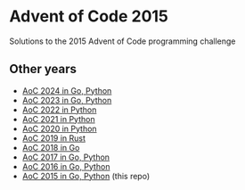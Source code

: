 # Advent of Code 2015

Solutions to the 2015 Advent of Code programming challenge

## Other years

- [AoC 2024 in Go, Python](https://github.com/papibe/advent-of-code-2024)
- [AoC 2023 in Go, Python](https://github.com/papibe/advent-of-code-2023)
- [AoC 2022 in Python](https://github.com/papibe/advent-of-code-2022)
- [AoC 2021 in Python](https://github.com/papibe/advent-of-code-2021)
- [AoC 2020 in Python](https://github.com/papibe/advent-of-code-2020)
- [AoC 2019 in Rust](https://github.com/papibe/advent-of-code-2019-rust)
- [AoC 2018 in Go](https://github.com/papibe/advent-of-code-2018-go)
- [AoC 2017 in Go, Python](https://github.com/papibe/advent-of-code-2017)
- [AoC 2016 in Go, Python](https://github.com/papibe/advent-of-code-2016)
- [AoC 2015 in Go, Python](https://github.com/papibe/advent-of-code-2015) (this repo)

